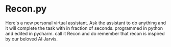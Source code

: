 # Recon.py
Here's a new personal virtual assistant.
 Ask the assistant to do anything and it will complete the task with in fraction of seconds.
 programmed in python and edited in pycharm.
 call it Recon and do remember that recon is inspired by our beloved AI Jarvis.
